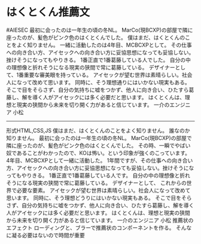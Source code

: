 # はくとくん推薦文
#AIESEC
最初に会ったのは一年生の頃の冬NL。
MarCo(現BCXP)の部屋で隣に座ったのが、髪色がピンク色のはくとくんでした。
僕はまだ、はくとくんのことをよく知りません。
一緒に活動したのは4年目、MCBCXPとして。
その仕事への向き合い方、アイセックへの向き合い方に妥協思想になっても妥協しない。挫けそうになってもやりきる。
1番正直で1番葛藤している人でした。
自分の中の理想像と折れそうになる現実の狭間で常に葛藤している。
デザイナーとして、1番重要な審美眼を持っている。
アイセックが望む世界は素晴らしい。社会人になって改めて思います。
同時に、そう理想通りにはいかない現実もある。
そこで目をそらさず、自分の気持ちに嘘をつかず、他人に向き合い、ひたすら葛藤し、解を導く人がアイセックには多く必要だと思います。
はくとくんは、理想と現実の狭間から未来を切り開く力があると信じています。
一介のエンジニア 小松
- - - -
形式HTML,CSS,JS
僕はまだ、はくとくんのことをよく知りません。
誰なのか知りません。
最初に会ったのは一年生の頃の冬NL。
MarCo(現BCXP)の部屋で隣に座ったのが、髪色がピンク色のはくとくんでした。
その時、一瞬でやばい奴であることがわかったので、KOは怖い。という印象が強くのこっています。
4年目、MCBCXPとして一緒に活動した。
1年間ですが、その仕事への向き合い方、アイセックへの向き合い方に妥協思想になっても妥協しない。挫けそうになってもやりきる。
1番正直で1番葛藤している人です。
自分の中の理想像と折れそうになる現実の狭間で常に葛藤している。
デザイナーとして、
これからの世界で必要な要素。
アイセックが望む世界は素晴らしい。社会人になって改めて思います。
同時に、そう理想どうりにはいかない現実もある。
そこで目をそらさず、自分の気持ちに嘘をつかず、他人に向き合い、ひたすら葛藤し、解を導く人がアイセックには多く必要だと思います。
はくとくんは、理想と現実の狭間から未来を切り開く力があると信じています。
一介のエンジニア 小松
推薦状のエフェクト
ローディングと、ブラーで推薦状のコンポーネントを作る。
そんなに凝る必要はないので時間が重要
